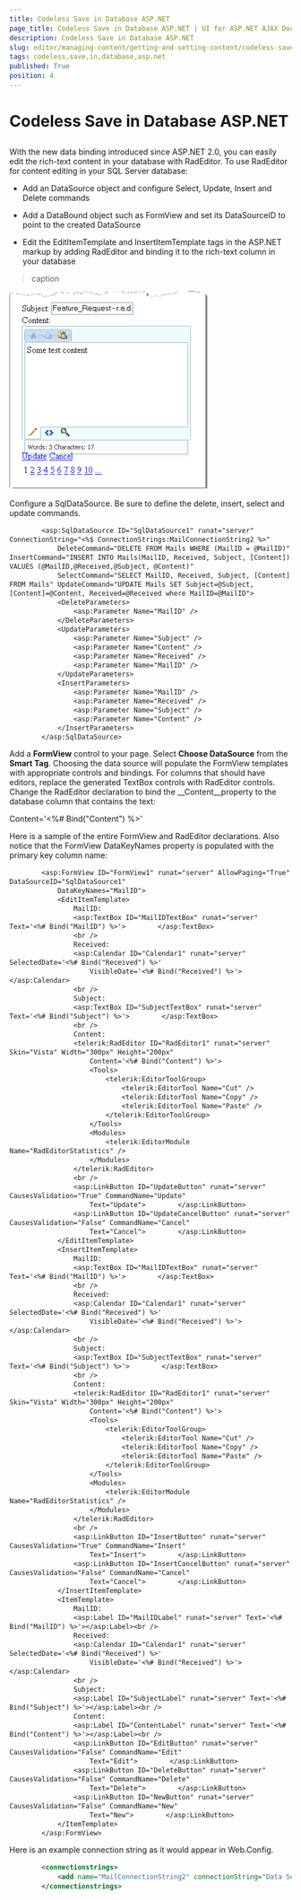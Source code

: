 ```yaml
---
title: Codeless Save in Database ASP.NET
page_title: Codeless Save in Database ASP.NET | UI for ASP.NET AJAX Documentation
description: Codeless Save in Database ASP.NET
slug: editor/managing-content/getting-and-setting-content/codeless-save-in-database-asp.net
tags: codeless,save,in,database,asp.net
published: True
position: 4
---
```


# Codeless Save in Database ASP.NET



## 

With the new data binding introduced since ASP.NET 2.0, you can easily edit the rich-text content in your database with RadEditor. To use RadEditor for content editing in your SQL Server database:

* Add an DataSource object and configure Select, Update, Insert and Delete commands

* Add a DataBound object such as FormView and set its DataSourceID to point to the created DataSource

* Edit the EditItemTemplate and InsertItemTemplate tags in the ASP.NET markup by adding RadEditor and binding it to the rich-text column in your database
>caption 

![](images/editor-gettingsettingcontent004.png)

Configure a SqlDataSource. Be sure to define the delete, insert, select and update commands.

````ASPNET
	    <asp:SqlDataSource ID="SqlDataSource1" runat="server" ConnectionString="<%$ ConnectionStrings:MailConnectionString2 %>"
	        DeleteCommand="DELETE FROM Mails WHERE (MailID = @MailID)" InsertCommand="INSERT INTO Mails(MailID, Received, Subject, [Content]) VALUES (@MailID,@Received,@Subject, @Content)"
	        SelectCommand="SELECT MailID, Received, Subject, [Content] FROM Mails" UpdateCommand="UPDATE Mails SET Subject=@Subject, [Content]=@Content, Received=@Received where MailID=@MailID">
	        <DeleteParameters>
	            <asp:Parameter Name="MailID" />
	        </DeleteParameters>
	        <UpdateParameters>
	            <asp:Parameter Name="Subject" />
	            <asp:Parameter Name="Content" />
	            <asp:Parameter Name="Received" />
	            <asp:Parameter Name="MailID" />
	        </UpdateParameters>
	        <InsertParameters>
	            <asp:Parameter Name="MailID" />
	            <asp:Parameter Name="Received" />
	            <asp:Parameter Name="Subject" />
	            <asp:Parameter Name="Content" />
	        </InsertParameters>
	    </asp:SqlDataSource>
````



Add a __FormView__ control to your page. Select __Choose DataSource__ from the __Smart Tag__. Choosing the data source will populate the FormView templates with appropriate controls and bindings. For columns that should have editors, replace the generated TextBox controls with RadEditor controls. Change the RadEditor declaration to bind the __Content__property to the database column that contains the text:

Content='<%# Bind("Content") %>'

Here is a sample of the entire FormView and RadEditor declarations. Also notice that the FormView DataKeyNames property is populated with the primary key column name:

````ASPNET
	    <asp:FormView ID="FormView1" runat="server" AllowPaging="True" DataSourceID="SqlDataSource1"
	        DataKeyNames="MailID">
	        <EditItemTemplate>
	            MailID:
	            <asp:TextBox ID="MailIDTextBox" runat="server" Text='<%# Bind("MailID") %>'>        </asp:TextBox>
	            <br />
	            Received:
	            <asp:Calendar ID="Calendar1" runat="server" SelectedDate='<%# Bind("Received") %>'
	                VisibleDate='<%# Bind("Received") %>'></asp:Calendar>
	            <br />
	            Subject:
	            <asp:TextBox ID="SubjectTextBox" runat="server" Text='<%# Bind("Subject") %>'>        </asp:TextBox>
	            <br />
	            Content:
	            <telerik:RadEditor ID="RadEditor1" runat="server" Skin="Vista" Width="300px" Height="200px"
	                Content='<%# Bind("Content") %>'>
	                <Tools>
	                    <telerik:EditorToolGroup>
	                        <telerik:EditorTool Name="Cut" />
	                        <telerik:EditorTool Name="Copy" />
	                        <telerik:EditorTool Name="Paste" />
	                    </telerik:EditorToolGroup>
	                </Tools>
	                <Modules>
	                    <telerik:EditorModule Name="RadEditorStatistics" />
	                </Modules>
	            </telerik:RadEditor>
	            <br />
	            <asp:LinkButton ID="UpdateButton" runat="server" CausesValidation="True" CommandName="Update"
	                Text="Update">        </asp:LinkButton>
	            <asp:LinkButton ID="UpdateCancelButton" runat="server" CausesValidation="False" CommandName="Cancel"
	                Text="Cancel">        </asp:LinkButton>
	        </EditItemTemplate>
	        <InsertItemTemplate>
	            MailID:
	            <asp:TextBox ID="MailIDTextBox" runat="server" Text='<%# Bind("MailID") %>'>        </asp:TextBox>
	            <br />
	            Received:
	            <asp:Calendar ID="Calendar1" runat="server" SelectedDate='<%# Bind("Received") %>'
	                VisibleDate='<%# Bind("Received") %>'></asp:Calendar>
	            <br />
	            Subject:
	            <asp:TextBox ID="SubjectTextBox" runat="server" Text='<%# Bind("Subject") %>'>        </asp:TextBox>
	            <br />
	            Content:
	            <telerik:RadEditor ID="RadEditor1" runat="server" Skin="Vista" Width="300px" Height="200px"
	                Content='<%# Bind("Content") %>'>
	                <Tools>
	                    <telerik:EditorToolGroup>
	                        <telerik:EditorTool Name="Cut" />
	                        <telerik:EditorTool Name="Copy" />
	                        <telerik:EditorTool Name="Paste" />
	                    </telerik:EditorToolGroup>
	                </Tools>
	                <Modules>
	                    <telerik:EditorModule Name="RadEditorStatistics" />
	                </Modules>
	            </telerik:RadEditor>
	            <br />
	            <asp:LinkButton ID="InsertButton" runat="server" CausesValidation="True" CommandName="Insert"
	                Text="Insert">        </asp:LinkButton>
	            <asp:LinkButton ID="InsertCancelButton" runat="server" CausesValidation="False" CommandName="Cancel"
	                Text="Cancel">        </asp:LinkButton>
	        </InsertItemTemplate>
	        <ItemTemplate>
	            MailID:
	            <asp:Label ID="MailIDLabel" runat="server" Text='<%# Bind("MailID") %>'></asp:Label><br />
	            Received:
	            <asp:Calendar ID="Calendar1" runat="server" SelectedDate='<%# Bind("Received") %>'
	                VisibleDate='<%# Bind("Received") %>'></asp:Calendar>
	            <br />
	            Subject:
	            <asp:Label ID="SubjectLabel" runat="server" Text='<%# Bind("Subject") %>'></asp:Label><br />
	            Content:
	            <asp:Label ID="ContentLabel" runat="server" Text='<%# Bind("Content") %>'></asp:Label><br />
	            <asp:LinkButton ID="EditButton" runat="server" CausesValidation="False" CommandName="Edit"
	                Text="Edit">        </asp:LinkButton>
	            <asp:LinkButton ID="DeleteButton" runat="server" CausesValidation="False" CommandName="Delete"
	                Text="Delete">        </asp:LinkButton>
	            <asp:LinkButton ID="NewButton" runat="server" CausesValidation="False" CommandName="New"
	                Text="New">        </asp:LinkButton>
	        </ItemTemplate>
	    </asp:FormView>
````



Here is an example connection string as it would appear in Web.Config.

````XML
	    <connectionstrings>    
	        <add name="MailConnectionString2" connectionString="Data Source=localhost; Initial Catalog=Mail; Integrated Security=True" providerName="System.Data.SqlClient" />
	    </connectionstrings>
````


